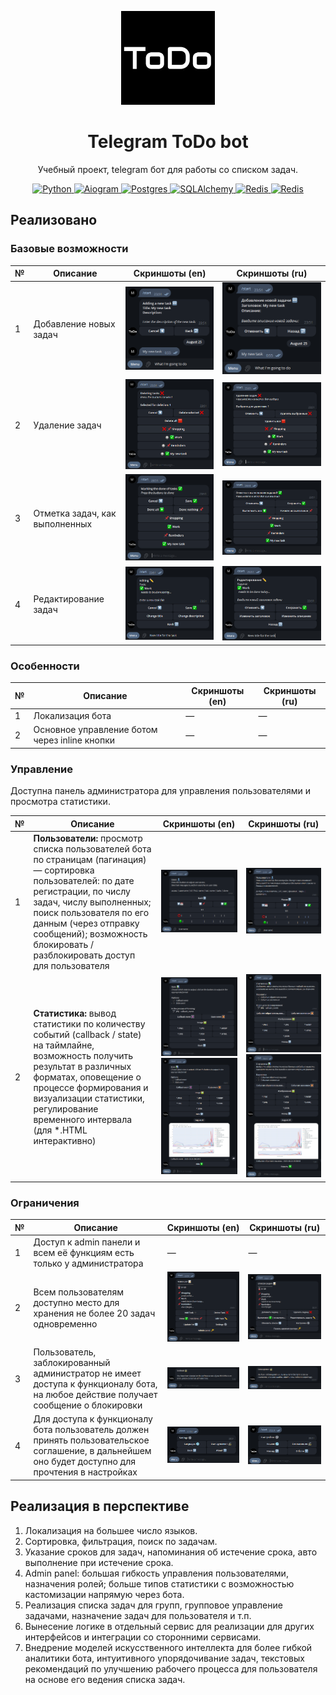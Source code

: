 <p align="center">
  <a href="https://github.com/egorov-m/telegram-todo-bot" target="blank"><img src="./assets/logo.jpg" width="150" alt="ToDo" /></a>
</p>
<h1 align="center">Telegram ToDo bot</h1>
<p align="center">Учебный проект, telegram бот для работы со списком задач.</p>

<p align="center">
    <a href="https://www.python.org/" target="blank">
        <img src="https://img.shields.io/badge/Python-000?style=for-the-badge&logo=python&logoColor=white" alt="Python">
    </a>
    <a href="https://github.com/aiogram/aiogram" target="blank">
        <img src="https://img.shields.io/badge/Aiogram-000?style=for-the-badge&logo=aiogram&logoColor=white" alt="Aiogram">
    </a>
    <a href="https://www.postgresql.org/" target="blank">
        <img src="https://img.shields.io/badge/Postgres-000?style=for-the-badge&logo=postgresql&logoColor=white" alt="Postgres">
    </a>
    <a href="https://www.sqlalchemy.org/" target="blank">
        <img src="https://img.shields.io/badge/SQLAlchemy-000?style=for-the-badge&logo=sqlalchemy&logoColor=white" alt="SQLAlchemy">
    </a>
    <a href="https://redis.io/" target="blank">
        <img src="https://img.shields.io/badge/Redis-000?style=for-the-badge&logo=redis&logoColor=white" alt="Redis">
    </a>
    <a href="https://plotly.com/python/" target="blank">
        <img src="https://img.shields.io/badge/Plotly-000?style=for-the-badge&logo=plotly&logoColor=white" alt="Redis">
    </a>
</p>

## Реализовано

### Базовые возможности

| № | Описание                       | Скриншоты (en)                                    | Скриншоты (ru)                                    |
| - |--------------------------------|---------------------------------------------------|---------------------------------------------------|
| 1 | Добавление новых задач         | ![imdge](./assets/screenshots/en/add_task.png)    | ![imdge](./assets/screenshots/ru/add_task.png)    |
| 2 | Удаление задач                 | ![imdge](./assets/screenshots/en/delete_task.png) | ![imdge](./assets/screenshots/ru/delete_task.png) |
| 3 | Отметка задач, как выполненных | ![imdge](./assets/screenshots/en/done_task.png)   | ![imdge](./assets/screenshots/ru/done_task.png)   |
| 4 | Редактирование задач           | ![imdge](./assets/screenshots/en/edit_task.png)   | ![imdge](./assets/screenshots/ru/edit_task.png)   |

### Особенности

| № | Описание                                      | Скриншоты (en) | Скриншоты (ru) |
| - |-----------------------------------------------|----------------|----------------|
| 1 | Локализация бота                              | —              | —              |
| 2 | Основное управление ботом через inline кнопки | —              | —              |

### Управление

Доступна панель администратора для управления пользователями и просмотра статистики.

| № | Описание                                                                                                                                                                                                                                                                                        | Скриншоты (en)                                                                                                      | Скриншоты (ru)                                                                                                      |
| - |-------------------------------------------------------------------------------------------------------------------------------------------------------------------------------------------------------------------------------------------------------------------------------------------------|---------------------------------------------------------------------------------------------------------------------|---------------------------------------------------------------------------------------------------------------------|
| 1 | **Пользователи:** просмотр списка пользователей бота по страницам (пагинация) — сортировка пользователей: по дате регистрации, по числу задач, числу выполненных; поиск пользователя по его данным (через отправку сообщений); возможность блокировать / разблокировать доступ для пользователя | ![imdge](./assets/screenshots/en/admin_panel_users.png)                                                             | ![imdge](./assets/screenshots/ru/admin_panel_users.png)                                                             |
| 2 | **Статистика:** вывод статистики по количеству событий  (callback / state) на таймлайне, возможность получить результат в различных форматах, оповещение о процессе формирования и визуализации статистики, регулирование временного интервала (для *.HTML интерактивно)                        | ![imdge](./assets/screenshots/en/admin_panel_stats_1.png) ![imdge](./assets/screenshots/en/admin_panel_stats_2.png) | ![imdge](./assets/screenshots/ru/admin_panel_stats_1.png) ![imdge](./assets/screenshots/ru/admin_panel_stats_2.png) |


### Ограничения

| № | Описание                                                                                                                                           | Скриншоты (en)                                 | Скриншоты (ru)                                 |
| - |----------------------------------------------------------------------------------------------------------------------------------------------------|------------------------------------------------|------------------------------------------------|
| 1 | Доступ к admin панели и всем её функциям есть только у администратора                                                                              | —                                              | —                                              |
| 2 | Всем пользователям доступно место для хранения не более 20 задач одновременно                                                                      | ![imdge](./assets/screenshots/en/main.png)     | ![imdge](./assets/screenshots/ru/main.png)     |
| 3 | Пользователь, заблокированный администратор не имеет доступа к функционалу бота, на любое действие получает сообщение о блокировки                 | ![imdge](./assets/screenshots/en/lockout.png)  | ![imdge](./assets/screenshots/ru/lockout.png)  |
| 4 | Для доступа к функционалу бота пользователь должен принять пользовательское соглашение, в дальнейшем оно будет доступно для прочтения в настройках | ![image](./assets/screenshots/en/settings.png) | ![image](./assets/screenshots/ru/settings.png) |

## Реализация в перспективе

1. Локализация на большее число языков.
2. Сортировка, фильтрация, поиск по задачам.
3. Указание сроков для задач, напоминания об истечение срока, авто выполнение при истечение срока.
4. Admin panel: большая гибкость управления пользователями, назначения ролей; больше типов статистики с возможностью кастомизации напрямую через бота.
5. Реализация списка задач для групп, групповое управление задачами, назначение задач для пользователя и т.п.
6. Вынесение логике в отдельный сервис для реализации для других интерфейсов и интеграции со сторонними сервисами.
7. Внедрение моделей искусственного интеллекта для более гибкой аналитики бота, интуитивного упорядочивание задач, текстовых рекомендаций по улучшению рабочего процесса для пользователя на основе его ведения списка задач.
